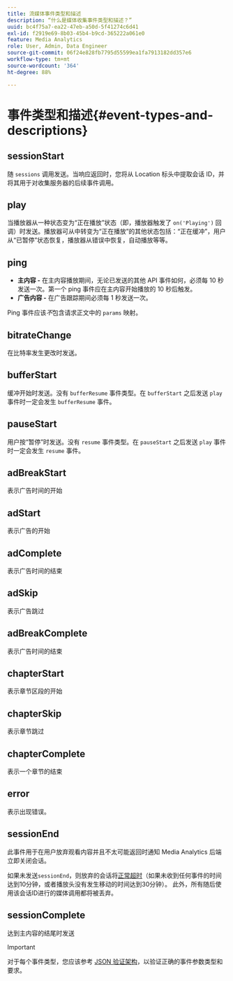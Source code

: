 ```yaml
---
title: 流媒体事件类型和描述
description: “什么是媒体收集事件类型和描述？”
uuid: bc4f75a7-ea22-47eb-a50d-5f41274c6d41
exl-id: f2919e69-8b03-45b4-b9cd-365222a061e0
feature: Media Analytics
role: User, Admin, Data Engineer
source-git-commit: 06f24e828fb7795d55599ea1fa7913182dd357e6
workflow-type: tm+mt
source-wordcount: '364'
ht-degree: 88%

---
```


# 事件类型和描述{#event-types-and-descriptions}

## sessionStart

随 `sessions` 调用发送。当响应返回时，您将从 Location 标头中提取会话 ID，并将其用于对收集服务器的后续事件调用。

## play

当播放器从一种状态变为“正在播放”状态（即，播放器触发了 `on('Playing')` 回调）时发送。播放器可从中转变为“正在播放”的其他状态包括：“正在缓冲”，用户从“已暂停”状态恢复，播放器从错误中恢复，自动播放等等。

## ping

* **主内容 -** 在主内容播放期间，无论已发送的其他 API 事件如何，必须每 10 秒发送一次。第一个 ping 事件应在主内容开始播放的 10 秒后触发。
* **广告内容 -** 在广告跟踪期间必须每 1 秒发送一次。

Ping 事件应该&#x200B;*不*&#x200B;包含请求正文中的 `params` 映射。

## bitrateChange

在比特率发生更改时发送。

## bufferStart

缓冲开始时发送。没有 `bufferResume` 事件类型。在 `bufferStart` 之后发送 `play` 事件时一定会发生 `bufferResume` 事件。

## pauseStart

用户按“暂停”时发送。没有 `resume` 事件类型。在 `pauseStart` 之后发送 `play` 事件时一定会发生 `resume` 事件。

## adBreakStart

表示广告时间的开始

## adStart

表示广告的开始

## adComplete

表示广告时间的结束

## adSkip

表示广告跳过

## adBreakComplete

表示广告时间的结束

## chapterStart

表示章节区段的开始

## chapterSkip

表示章节跳过

## chapterComplete

表示一个章节的结束

## error

表示出现错误。

## sessionEnd

此事件用于在用户放弃观看内容并且不太可能返回时通知 Media Analytics 后端立即关闭会话。

如果未发送`sessionEnd`，则放弃的会话将[正常超时](../mc-api-impl/mc-api-timeout.md)（如果未收到任何事件的时间达到10分钟，或者播放头没有发生移动的时间达到30分钟）。 此外，所有随后使用该会话ID进行的媒体调用都将被丢弃。

## sessionComplete

达到主内容的结尾时发送

>[!IMPORTANT]
>
>对于每个事件类型，您应该参考 [JSON 验证架构](mc-api-json-validation.md)，以验证正确的事件参数类型和要求。
